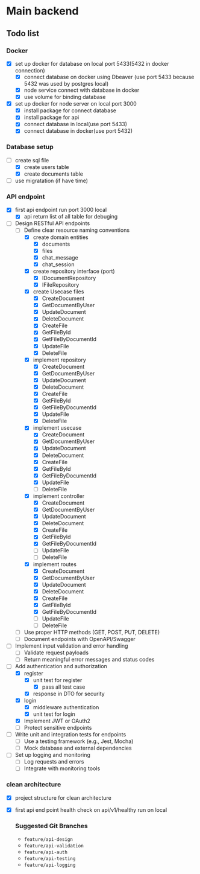# Main backend

## Todo list

### Docker
- [x] set up docker for database on local port 5433(5432 in docker connection)
    - [x] connect database on docker using Dbeaver (use port 5433 because 5432 was used by postgres local)
    - [x] node service connect with database in docker
    - [x] use volume for binding database
- [x] set up docker for node server on local port 3000
    - [x] install package for connect database
    - [x] install package for api 
    - [x] connect database in local(use port 5433)
    - [x] connect database in docker(use port 5432)
### Database setup
- [ ] create sql file
    - [x] create users table
    - [x] create documents table
- [ ] use migratation (if have time)
### API endpoint
- [x] first api endpoint run port 3000 local
    - [x] api return list of all table for debuging
- [ ] Design RESTful API endpoints
    - [ ] Define clear resource naming conventions
        - [x] create domain entities
            - [x] documents
            - [x] files
            - [x] chat_message
            - [x] chat_session
        - [x] create repository interface (port)
            - [x] IDocumentRepository
            - [x] IFileRepository
        - [x] create Usecase files
            - [x] CreateDocument
            - [x] GetDocumentByUser
            - [x] UpdateDocument
            - [x] DeleteDocument
            - [x] CreateFile
            - [x] GetFileById
            - [x] GetFileByDocumentId
            - [x] UpdateFile
            - [x] DeleteFile
        - [x] implement repository
            - [x] CreateDocument
            - [x] GetDocumentByUser
            - [x] UpdateDocument
            - [x] DeleteDocument
            - [x] CreateFile
            - [x] GetFileById
            - [x] GetFileByDocumentId
            - [x] UpdateFile
            - [x] DeleteFile
        - [x] implement usecase
            - [x] CreateDocument
            - [x] GetDocumentByUser
            - [x] UpdateDocument
            - [x] DeleteDocument
            - [x] CreateFile
            - [x] GetFileById
            - [x] GetFileByDocumentId
            - [x] UpdateFile
            - [ ] DeleteFile
        - [x] implement controller
            - [x] CreateDocument
            - [x] GetDocumentByUser
            - [x] UpdateDocument
            - [x] DeleteDocument
            - [x] CreateFile
            - [x] GetFileById
            - [x] GetFileByDocumentId
            - [ ] UpdateFile
            - [ ] DeleteFile
        - [x] implement routes
            - [x] CreateDocument
            - [x] GetDocumentByUser
            - [x] UpdateDocument
            - [x] DeleteDocument
            - [x] CreateFile
            - [x] GetFileById
            - [x] GetFileByDocumentId
            - [ ] UpdateFile
            - [ ] DeleteFile
    - [ ] Use proper HTTP methods (GET, POST, PUT, DELETE)
    - [ ] Document endpoints with OpenAPI/Swagger
- [ ] Implement input validation and error handling
    - [ ] Validate request payloads
    - [ ] Return meaningful error messages and status codes
- [ ] Add authentication and authorization
    - [x] register
        - [x] unit test for register
            - [x] pass all test case
        - [x] response in DTO for security
    - [x] login
        - [x] middleware authentication
        - [x] unit test for login
    - [x] Implement JWT or OAuth2
    - [ ] Protect sensitive endpoints
- [ ] Write unit and integration tests for endpoints
    - [ ] Use a testing framework (e.g., Jest, Mocha)
    - [ ] Mock database and external dependencies
- [ ] Set up logging and monitoring
    - [ ] Log requests and errors
    - [ ] Integrate with monitoring tools
### clean architecture
- [x] project structure for clean architecture
- [x] first api end point health check on api/v1/healthy run on local
    ### Suggested Git Branches

    - `feature/api-design`
    - `feature/api-validation`
    - `feature/api-auth`
    - `feature/api-testing`
    - `feature/api-logging`